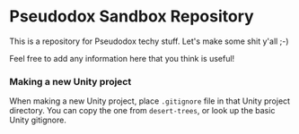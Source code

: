 # Pseudodox Sandbox Repository

This is a repository for Pseudodox techy stuff. Let's make some shit y'all ;-)

Feel free to add any information here that you think is useful!

### Making a new Unity project

When making a new Unity project, place  `.gitignore` file in that Unity project directory. You can copy the one from `desert-trees`, or look up the basic Unity gitignore.
